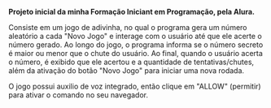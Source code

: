 **Projeto inicial da minha Formação Iniciant em Programação, pela Alura.**

Consiste em um jogo de adivinha, no qual o programa gera um número aleatório a cada "Novo Jogo" e interage com o usuário até que ele acerte o número gerado.
Ao longo do jogo, o programa informa se o número secreto é maior ou menor que o chute do usuário. 
Ao final, quando o usuário acerta o número, é exibido que ele acertou e a quantidade de tentativas/chutes, além da ativação do botão "Novo Jogo" para iniciar uma nova rodada.

O jogo possui auxilio de voz integrado, então clique em "ALLOW" (permitir) para ativar o comando no seu navegador.
